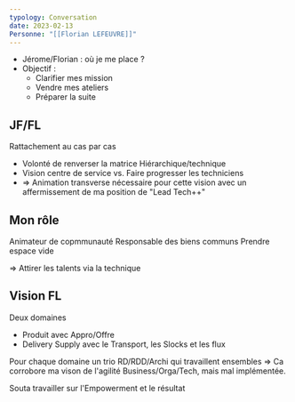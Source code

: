 ```yaml
---
typology: Conversation
date: 2023-02-13
Personne: "[[Florian LEFEUVRE]]"
---
```


- Jérome/Florian : où je me place ?
- Objectif :
	- Clarifier mes mission
	- Vendre mes ateliers
	- Préparer la suite

## JF/FL

Rattachement au cas par cas
- Volonté de renverser la matrice Hiérarchique/technique
- Vision centre de service vs. Faire progresser les techniciens
- => Animation transverse nécessaire pour cette vision avec un affermissement de ma position de "Lead Tech++"

## Mon rôle

Animateur de copmmunauté
Responsable des biens communs
Prendre espace vide

=> Attirer les talents via la technique

## Vision FL

Deux domaines 
- Produit avec Appro/Offre
- Delivery Supply avec le Transport, les Slocks et les flux

Pour chaque domaine un trio RD/RDD/Archi qui travaillent ensembles
=> Ca corrobore ma vison de l'agilité Business/Orga/Tech, mais mal implémentée.

Souta travailler sur l'Empowerment et le résultat
